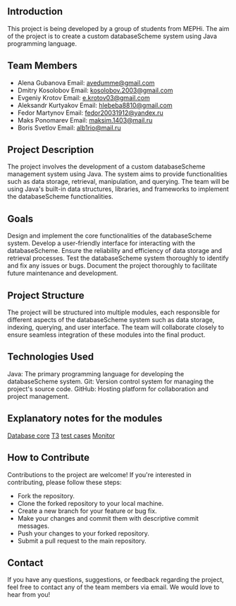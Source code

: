 ## Introduction
This project is being developed by a group of students from MEPHi. The aim of the project is to create a custom databaseScheme system using Java programming language.

## Team Members
- Alena Gubanova
  Email: avedumme@gmail.com
- Dmitry Kosolobov
  Email: kosolobov.2003@gmail.com
- Evgeniy Krotov
  Email: e.krotov03@gmail.com
- Aleksandr Kurtyakov
  Email: hlebeba8810@gmail.com
- Fedor Martynov
  Email: fedor20031912@yandex.ru
- Maks Ponomarev
  Email: maksim.1403@mail.ru
- Boris Svetlov
  Email: alb1rio@mail.ru

## Project Description
The project involves the development of a custom databaseScheme management system using Java. The system aims to provide functionalities such as data storage, retrieval, manipulation, and querying. The team will be using Java's built-in data structures, libraries, and frameworks to implement the databaseScheme functionalities.

## Goals
Design and implement the core functionalities of the databaseScheme system.
Develop a user-friendly interface for interacting with the databaseScheme.
Ensure the reliability and efficiency of data storage and retrieval processes.
Test the databaseScheme system thoroughly to identify and fix any issues or bugs.
Document the project thoroughly to facilitate future maintenance and development.

## Project Structure
The project will be structured into multiple modules, each responsible for different aspects of the databaseScheme system such as data storage, indexing, querying, and user interface. The team will collaborate closely to ensure seamless integration of these modules into the final product.

## Technologies Used
Java: The primary programming language for developing the databaseScheme system.
Git: Version control system for managing the project's source code.
GitHub: Hosting platform for collaboration and project management.

## Explanatory notes for the modules
[Database core](https://docs.google.com/document/d/1mEagP_lLkA7tbYHyWw0xqeE6vxl67B6L7ZzAlWGvlOg/edit#heading=h.2s8eyo1)
[ТЗ](https://docs.google.com/document/d/1VI3wjliWXxzFRfSBirpewThKCJBZNnHxIZp_AxO7HeY/edit?usp=sharing)
[test cases](https://docs.google.com/spreadsheets/d/1TSOYYW_u1JQkLQFWyF8vIlPEG9NN6F95vglRhmcUQiU/edit?usp=sharing)
[Monitor](https://docs.google.com/document/d/1dIr1JTFOamZ4LtpBHB4JkkYFHy_klgTR09QraIuGiuM/edit?usp=sharing)
## How to Contribute
Contributions to the project are welcome! If you're interested in contributing, please follow these steps:

- Fork the repository.
- Clone the forked repository to your local machine.
- Create a new branch for your feature or bug fix.
- Make your changes and commit them with descriptive commit messages.
- Push your changes to your forked repository.
- Submit a pull request to the main repository.

## Contact
If you have any questions, suggestions, or feedback regarding the project, feel free to contact any of the team members via email. We would love to hear from you!
